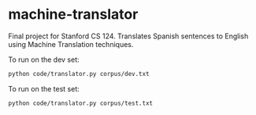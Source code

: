 # machine-translator
Final project for Stanford CS 124. Translates Spanish sentences to English using Machine Translation techniques.

To run on the dev set:
```bash
python code/translator.py corpus/dev.txt
```

To run on the test set:
```bash
python code/translator.py corpus/test.txt
```
